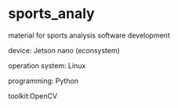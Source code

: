 # sports_analy
material for sports analysis software development

device: Jetson nano (econsystem)

operation system: Linux

programming: Python

toolkit:OpenCV
